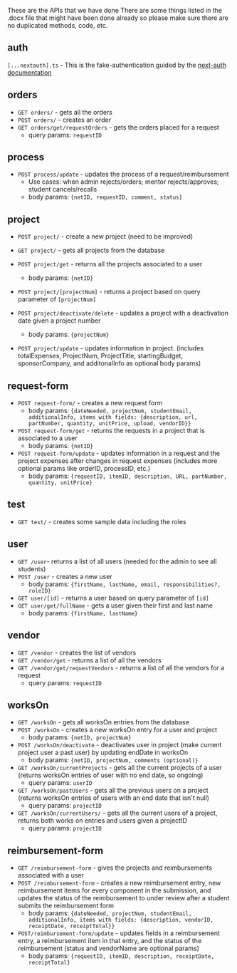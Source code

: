 These are the APIs that we have done
There are some things listed in the .docx file that might have been done already so please make sure there are no duplicated methods, code, etc.

## auth

`[...nextauth].ts` - This is the fake-authentication guided by the [next-auth documentation](https://next-auth.js.org/getting-started/introduction)

## orders

- `GET orders/` - gets all the orders
- `POST orders/` - creates an order
- `GET orders/get/requestOrders` - gets the orders placed for a request
  - query params: `requestID`

## process

- `POST process/update` - updates the process of a request/reimbursement
  - Use cases: when admin rejects/orders; mentor rejects/approves; student cancels/recalls
  - body params: `{netID, requestID, comment, status}`

## project

- `POST project/` - create a new project (need to be improved)
- `GET project/` - gets all projects from the database
- `POST project/get` - returns all the projects associated to a user
  - body params: `{netID}`

- `POST project/[projectNum]` - returns a project based on query parameter of `[projectNum]`
- `POST project/deactivate/delete` - updates a project with a deactivation date given a project number
  - body params: `{projectNum}`
- `POST project/update` - updates information in project. (includes totalExpenses, ProjectNum, ProjectTitle, startingBudget, sponsorCompany, and additonalInfo as optional body params)

## request-form

- `POST request-form/` - creates a new request form
  - body params: `{dateNeeded, projectNum, studentEmail, additionalInfo, items with fields: {description, url, partNumber, quantity, unitPrice, upload, vendorID}}`
- `POST request-form/get` - returns the requests in a project that is associated to a user
  - body params: `{netID}`
- `POST request-form/update` - updates information in a request and the project expenses after changes in request expenses (includes more optional params like orderID, processID, etc.)
  - body params: `{requestID, itemID, description, URL, partNumber, quantity, unitPrice}`

## test

- `GET test/` - creates some sample data including the roles

## user

- `GET /user`- returns a list of all users (needed for the admin to see all students)
- `POST /user` - creates a new user
  - body params: `{firstName, lastName, email, responsibilities?, roleID}`
- `GET user/[id]` - returns a user based on query parameter of `[id]`
- `GET user/get/fullName` - gets a user given their first and last name
  - body params: `{firstName, lastName}`

## vendor

- `GET /vendor` - creates the list of vendors
- `GET /vendor/get` - returns a list of all the vendors
- `GET /vendor/get/requestVendors` - returns a list of all the vendors for a request
  - query params: `requestID`
  
## worksOn
- `GET /worksOn` - gets all worksOn entries from the database
- `POST /worksOn` - creates a new worksOn entry for a user and project
  - body params: `{netID, projectNum}`
- `POST /worksOn/deactivate` - deactivates user in project (make current project user a past user) by updating endDate in worksOn
  - body params: `{netID, projectNum, comments (optional)}`
- `GET /worksOn/currentProjects` - gets all the current projects of a user (returns worksOn entries of user with no end date, so ongoing)
  - query params: `userID`
- `GET /worksOn/pastUsers` - gets all the previous users on a project (returns worksOn entries of users with an end date that isn't null)
  - query params: `projectID`
- `GET /worksOn/currentUsers/` - gets all the current users of a project, returns both works on entries and users given a projectID 
  - query params: `projectID`

## reimbursement-form
- `GET /reimbursement-form` - gives the projects and reimbursements associated with a user
- `POST /reimbursement-form` - creates a new reimbursement entry, new reimbursement items for every component in the submission, and updates the status of the reimbursement to under review after a student submits the reimbursement form
  - body params: `{dateNeeded, projectNum, studentEmail, additionalInfo, items with fields: {description, vendorID, receiptDate, receiptTotal}}`
- `POST/reimbursement-form/update` - updates fields in a reimbursement entry, a reimbursement item in that entry, and the status of the reimbursement (status and vendorName are optional params)
  - body params: `{requestID, itemID, description, receiptDate, receiptTotal}`
